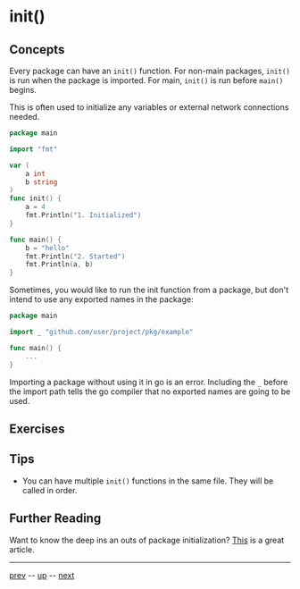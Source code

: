 # init()

## Concepts

Every package can have an `init()` function. For non-main packages, `init()` is run when the package is imported. For main, `init()` is run before `main()` begins.

This is often used to initialize any variables or external network connections needed.

```go
package main

import "fmt"

var (
    a int
    b string
)
func init() {
    a = 4
    fmt.Println("1. Initialized")
}

func main() {
    b = "hello"
    fmt.Println("2. Started")
    fmt.Println(a, b)
}
```

Sometimes, you would like to run the init function from a package, but don't intend to use any exported names in the package:

```go
package main

import _ "github.com/user/project/pkg/example"

func main() {
    ...
}
```

Importing a package without using it in go is an error. Including the `_` before the import path tells the go compiler that no exported names are going to be used.


## Exercises

## Tips

- You can have multiple `init()` functions in the same file. They will be called in order.

## Further Reading

Want to know the deep ins an outs of package initialization? [This](https://yourbasic.org/golang/package-init-function-main-execution-order/) is a great article.

---

[prev](4.3.md) -- [up](Readme.md) -- [next](4.5.md)
